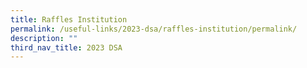 ```yaml
---
title: Raffles Institution
permalink: /useful-links/2023-dsa/raffles-institution/permalink/
description: ""
third_nav_title: 2023 DSA
---
```

